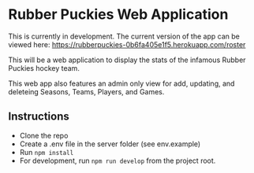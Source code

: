 # Rubber Puckies Web Application

This is currently in development. The current version of the app can be viewed here: https://rubberpuckies-0b6fa405e1f5.herokuapp.com/roster

This will be a web application to display the stats of the infamous Rubber Puckies hockey team.

This web app also features an admin only view for add, updating, and deleteing Seasons, Teams, Players, and Games.

## Instructions

- Clone the repo
- Create a .env file in the server folder (see env.example)
- Run `npm install`
- For development, run `npm run develop` from the project root.